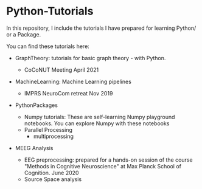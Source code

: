 # Python-Tutorials

In this repository, I include the tutorials I have prepared for learning Python/ or a Package. 

You can find these tutorials here:

* GraphTheory: tutorials for basic graph theory - with Python.
	* CoCoNUT Meeting April 2021

* MachineLearning: Machine Learning pipelines

	* IMPRS NeuroCom retreat Nov 2019

* PythonPackages
	* Numpy tutorials: These are self-learning Numpy playground notebooks. You can explore Numpy with these notebooks
	* Parallel Processing
		* multiprocessing

* MEEG Analysis
	
	* EEG preprocessing: prepared for a hands-on session of the course "Methods in Cognitive Neuroscience" at Max Planck School of Cognition. June 2020
	* Source Space analysis

